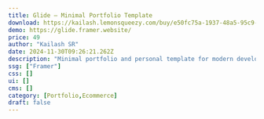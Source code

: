 ```yaml
---
title: Glide — Minimal Portfolio Template
download: https://kailash.lemonsqueezy.com/buy/e50fc75a-1937-48a5-95c9-988856aa2b94
demo: https://glide.framer.website/
price: 49
author: "Kailash SR"
date: 2024-11-30T09:26:21.262Z
description: "Minimal portfolio and personal template for modern developers, designers, and creatives who value the minute details. Features 16 pages, microinteractions, clean layouts, and dark/light mode with a personal touch."
ssg: ["Framer"]
css: []
ui: []
cms: []
category: [Portfolio,Ecommerce]
draft: false
---
```

